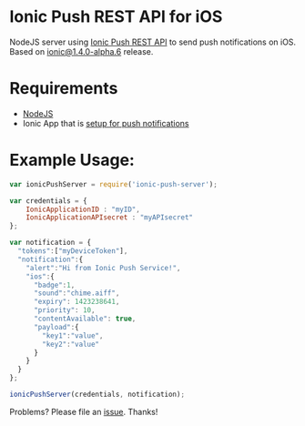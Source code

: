 # Ionic Push REST API for iOS

NodeJS server using [Ionic Push REST API](http://docs.ionic.io/push/send/) to send push notifications on iOS. Based on ionic@1.4.0-alpha.6 release.

# Requirements
- [NodeJS](https://nodejs.org/)
- Ionic App that is [setup for push notifications](http://docs.ionic.io/push/quick-start/)

# Example Usage:

```javascript
var ionicPushServer = require('ionic-push-server');

var credentials = {
    IonicApplicationID : "myID",
    IonicApplicationAPIsecret : "myAPIsecret"
};

var notification = {
  "tokens":["myDeviceToken"],
  "notification":{
    "alert":"Hi from Ionic Push Service!",
    "ios":{
      "badge":1,
      "sound":"chime.aiff",
      "expiry": 1423238641,
      "priority": 10,
      "contentAvailable": true,
      "payload":{
        "key1":"value",
        "key2":"value"
      }
    }
  } 
};

ionicPushServer(credentials, notification);

```

Problems? Please file an [issue](https://github.com/benrondeau/Ionic-Push-Notification-NodeJS-Server/issues). Thanks!
